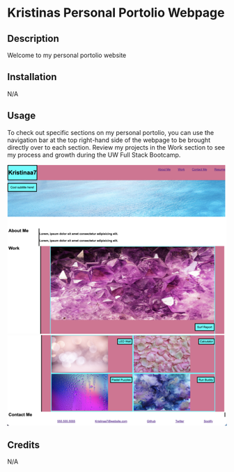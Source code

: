 # Kristinas Personal Portolio Webpage

## Description

Welcome to my personal portolio website

## Installation

N/A

## Usage

To check out specific sections on my personal portolio, you can use the navigation bar at the top right-hand side of the webpage to be  brought directly over to each section. Review my projects in the Work section to see my process and growth during the UW Full Stack Bootcamp.

![Alt text](assets/readmepics/webpage1.png "Screenshot1")
![Alt text](assets/readmepics/webpage2.png "Screenshot2")

## Credits

N/A

